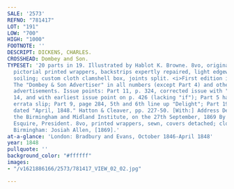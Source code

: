 ```yaml
---
SALE: '2573'
REFNO: "781417"
LOT: "191"
LOW: "700"
HIGH: "1000"
FOOTNOTE: ''
DESCRIPT: DICKENS, CHARLES.
CROSSHEAD: Dombey and Son.
TYPESET: '20 parts in 19. Illustrated by Hablot K. Browne. 8vo, original blue-green
  pictorial printed wrappers, backstrips expertly repaired, light edgewear, minimal
  soiling; custom cloth clamshell box, joints split. <i>First edition in monthly parts.</i>
  The "Dombey & Son Advertiser" in all numbers (except Part 4) and other inserted
  advertisements. Issue points: Part 11, p. 324, corrected issue with "Captain"; Part
  14, and with earliest issue point on p. 426 (lacking "if"); Part 5 has the 12 line
  errata slip; Part 9, page 284, 5th and 6th line up "Delight"; Part 19-20 adverts
  dated "April, 1848." Hatton & Cleaver, pp. 227-50. [With:] Address Delivered at
  the Birmingham and Midland Institute, on the 27th September, 1869 By Charles Dickens,
  Esquire, President. 8vo, printed wrappers, sewn, covers detached; cloth chemise.
  Birmingham: Josiah Allen, [1869].'
at-a-glance: 'London: Bradbury and Evans, October 1846-April 1848'
year: 1848
pullquote: ''
background_color: "#ffffff"
images:
- "/v1621886166/2573/781417_VIEW_02_02.jpg"

---
```

